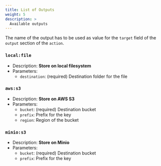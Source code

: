 ```yaml
---
title: List of Outputs
weight: 5
description: >
  Available outputs
---
```


The name of the output has to be used as value for the `target` field of the `output` section of the `action`.

### `local:file`

* Description: **Store on local filesystem**
* Parameters:
  * `destination`: (required) Destination folder for the file

### `aws:s3`

* Description: **Store on AWS S3**
* Parameters:
  * `bucket`: (required) Destination bucket
  * `prefix`: Prefix for the key
  * `region`: Region of the bucket

### `minio:s3`

* Description: **Store on Minio**
* Parameters:
  * `bucket`: (required) Destination bucket
  * `prefix`: Prefix for the key

